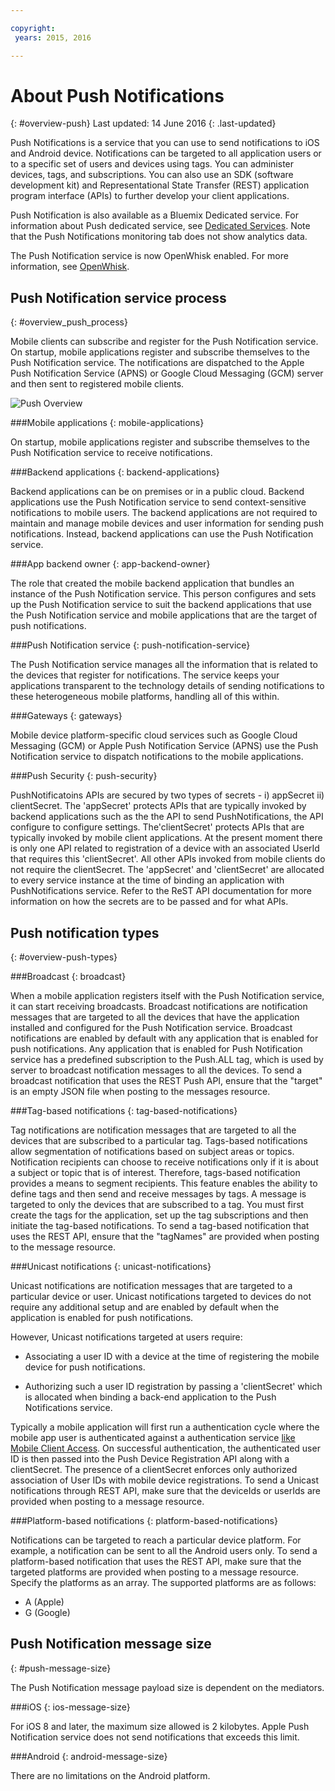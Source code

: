 ```yaml
---

copyright:
 years: 2015, 2016

---
```


# About Push Notifications
{: #overview-push}
Last updated: 14 June 2016
{: .last-updated}

Push Notifications is a service that you can use to send notifications to iOS and Android device. Notifications can be targeted to all application users or to a specific set of users and devices using tags. You can administer devices, tags, and subscriptions. You can also use an SDK (software development kit) and Representational State Transfer (REST) application program interface (APIs) to further develop your client applications. 

Push Notification is also available as a Bluemix Dedicated service. For information about Push dedicated service, see [Dedicated Services](../../dedicated/index.html). Note that the Push Notifications monitoring tab does not show analytics data.

The Push Notification service is now OpenWhisk enabled. For more information, see [OpenWhisk](../../openwhisk/index.html).


## Push Notification service process
{: #overview_push_process}

Mobile clients can subscribe and register for the Push Notification service. On startup, mobile applications register and subscribe themselves to the Push Notification service. The notifications are dispatched to the Apple Push Notification Service (APNS) or Google Cloud Messaging (GCM) server and then sent to registered mobile clients.

![Push Overview](images/overview.jpg)


###Mobile applications
{: mobile-applications}

On startup, mobile applications register and subscribe themselves to the Push Notification service to receive notifications.

###Backend applications
{: backend-applications}

Backend applications can be on premises or in a public cloud. Backend applications use the Push Notification service to send context-sensitive notifications to mobile users. The backend applications are not required to maintain and manage mobile devices and user information for sending push notifications. Instead, backend applications can use the Push Notification service.

###App backend owner
{: app-backend-owner}

The role that created the mobile backend application that bundles an instance of the Push Notification service. This person configures and sets up the Push Notification service to suit the backend applications that use the Push Notification service and mobile applications that are the target of push notifications.

###Push Notification service
{: push-notification-service}

The Push Notification service manages all the information that is related to the devices that register for notifications. The service keeps your applications transparent to the technology details of sending notifications to these heterogeneous mobile platforms, handling all of this within.

###Gateways
{: gateways}

Mobile device platform-specific cloud services such as Google Cloud Messaging (GCM) or Apple Push Notification Service (APNS) use the Push Notification service to dispatch notifications to the mobile applications.

###Push Security
{: push-security}

PushNotificatoins APIs are secured by two types of secrets - i) appSecret ii) clientSecret.  The 'appSecret' protects APIs that are typically invoked by backend applications such as the the API to send PushNotifications, the API configure to configure settings.   The'clientSecret' protects APIs that are typically invoked by mobile client applications.  At the present moment there is only one API related to registration of a device with an associated UserId that requires this 'clientSecret'.  All other APIs invoked from mobile clients do not require the clientSecret.  The 'appSecret' and 'clientSecret' are allocated to every service instance at the time of binding an application with PushNotifications service.  Refer to the ReST API documentation for more information on how the secrets are to be passed and for what APIs.

## Push notification types
{: #overview-push-types}

###Broadcast
{: broadcast}

When a mobile application registers itself with the Push Notification service, it can start receiving broadcasts. Broadcast notifications are notification messages that are targeted to all the devices that have the application installed and configured for the Push Notification service. Broadcast notifications are enabled by default with any application that is enabled for push notifications. Any application that is enabled for Push Notification service has a predefined subscription to the Push.ALL tag, which is used by server to broadcast notification messages to all the devices. To send a broadcast notification that uses the REST Push API, ensure that the "target" is an empty JSON file when posting to the messages resource.

###Tag-based notifications
{: tag-based-notifications}

Tag notifications are notification messages that are targeted to all the devices that are subscribed to a particular tag. Tags-based notifications allow segmentation of notifications based on subject areas or topics. Notification recipients can choose to receive notifications only if it is about a subject or topic that is of interest. Therefore, tags-based notification provides a means to segment recipients. This feature enables the ability to define tags and then send and receive messages by tags. A message is targeted to only the devices that are subscribed to a tag. You must first create the tags for the application, set up the tag subscriptions and then initiate the tag-based notifications. To send a tag-based notification that uses the REST API, ensure that the "tagNames" are provided when posting to the message resource.

###Unicast notifications
{: unicast-notifications}

Unicast notifications are notification messages that are targeted to a particular device or user. Unicast notifications targeted to devices do not require any additional setup and are enabled by default when the application is enabled for push notifications.

However, Unicast notifications targeted at users require:

- Associating a user ID with a device at the time of registering the mobile device for push notifications.  


- Authorizing such a user ID registration by passing a 'clientSecret' which is allocated when binding a back-end application to the Push Notifications service. 

Typically a mobile application will first run a authentication cycle where the mobile app user is authenticated against a authentication service [like Mobile Client Access](https://console.ng.bluemix.net/docs/services/mobileaccess/index.html). On successful authentication, the authenticated user ID is then passed into the Push Device Registration API along with a clientSecret. The presence of a clientSecret enforces only authorized association of User IDs with mobile device registrations.
To send a Unicast notifications through REST API, make sure that the deviceIds or userIds are provided when posting to a message resource.

###Platform-based notifications
{: platform-based-notifications}

Notifications can be targeted to reach a particular device platform. For example, a notification can be sent to all the Android users only. To send a platform-based notification that uses the REST API, make sure that the targeted platforms are provided when posting to a message resource. Specify the platforms as an array. The supported platforms are as follows:
* A (Apple)
* G (Google)

## Push Notification message size
{: #push-message-size}

The Push Notification message payload size is dependent on the mediators. 

###iOS
{: ios-message-size}

For iOS 8 and later, the maximum size allowed is 2 kilobytes. Apple Push Notification service does not send notifications that exceeds this limit.

###Android
{: android-message-size}

There are no limitations on the Android platform.